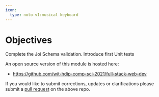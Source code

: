```yaml
---
icon: 
  type: noto-v1:musical-keyboard
---
```

# Objectives

Complete the Joi Schema validation. Introduce first Unit tests

An open source version of this  module is hosted here:

- <https://github.com/wit-hdip-comp-sci-2021/full-stack-web-dev>

If you would like to submit corrections, updates or clarifications please submit a [pull request](https://docs.github.com/en/pull-requests/collaborating-with-pull-requests/proposing-changes-to-your-work-with-pull-requests/creating-a-pull-request) on the above repo.